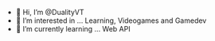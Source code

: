 - 👋 Hi, I’m @DualityVT
- 👀 I’m interested in ... Learning, Videogames and Gamedev
- 🌱 I’m currently learning ... Web API
